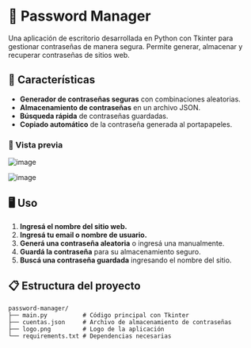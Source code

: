 # 🔑 Password Manager

Una aplicación de escritorio desarrollada en Python con Tkinter para gestionar contraseñas de manera segura. Permite generar, almacenar y recuperar contraseñas de sitios web.

## 🚀 Características

- **Generador de contraseñas seguras** con combinaciones aleatorias.
- **Almacenamiento de contraseñas** en un archivo JSON.
- **Búsqueda rápida** de contraseñas guardadas.
- **Copiado automático** de la contraseña generada al portapapeles.

### 📸 Vista previa

![image](https://github.com/user-attachments/assets/7070c786-1504-4616-9149-47b4e74c28e7)

![image](https://github.com/user-attachments/assets/79f105c9-5a23-4582-88b7-f2cf70dd419c)


## 🖥️ Uso

1. **Ingresá el nombre del sitio web.**
2. **Ingresá tu email o nombre de usuario.**
3. **Generá una contraseña aleatoria** o ingresá una manualmente.
4. **Guardá la contraseña** para su almacenamiento seguro.
5. **Buscá una contraseña guardada** ingresando el nombre del sitio.

## 📋 Estructura del proyecto

```
password-manager/
├── main.py          # Código principal con Tkinter
├── cuentas.json     # Archivo de almacenamiento de contraseñas
├── logo.png         # Logo de la aplicación
└── requirements.txt # Dependencias necesarias
```

